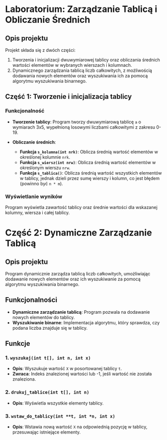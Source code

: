 # Laboratorium: Zarządzanie Tablicą i Obliczanie Średnich

## Opis projektu

Projekt składa się z dwóch części: 
1. Tworzenia i inicjalizacji dwuwymiarowej tablicy oraz obliczania średnich wartości elementów w wybranych wierszach i kolumnach.
2. Dynamicznego zarządzania tablicą liczb całkowitych, z możliwością dodawania nowych elementów oraz wyszukiwania ich za pomocą algorytmu wyszukiwania binarnego.

## Część 1: Tworzenie i inicjalizacja tablicy

### Funkcjonalność

- **Tworzenie tablicy**: Program tworzy dwuwymiarową tablicę `a` o wymiarach 3x5, wypełnioną losowymi liczbami całkowitymi z zakresu 0-19.
  
- **Obliczanie średnich**:
  - **Funkcja `s_kolumna(int nrk)`**: Oblicza średnią wartość elementów w określonej kolumnie `nrk`.
  - **Funkcja `s_wiersz(int nrw)`**: Oblicza średnią wartość elementów w określonym wierszu `nrw`.
  - **Funkcja `s_tablica()`**: Oblicza średnią wartość wszystkich elementów w tablicy, jednak dzieli przez sumę wierszy i kolumn, co jest błędem (powinno być `n * m`).

### Wyświetlanie wyników

Program wyświetla zawartość tablicy oraz średnie wartości dla wskazanej kolumny, wiersza i całej tablicy.

# Część 2: Dynamiczne Zarządzanie Tablicą

## Opis projektu

Program dynamicznie zarządza tablicą liczb całkowitych, umożliwiając dodawanie nowych elementów oraz ich wyszukiwanie za pomocą algorytmu wyszukiwania binarnego.

## Funkcjonalności

- **Dynamiczne zarządzanie tablicą**: Program pozwala na dodawanie nowych elementów do tablicy.
- **Wyszukiwanie binarne**: Implementacja algorytmu, który sprawdza, czy podana liczba znajduje się w tablicy.

## Funkcje

### 1. `wyszukaj(int t[], int n, int x)`

- **Opis**: Wyszukuje wartość `X` w posortowanej tablicy `t`.
- **Zwraca**: Indeks znalezionej wartości lub -1, jeśli wartość nie została znaleziona.

### 2. `drukuj_tablice(int t[], int n)`

- **Opis**: Wyświetla wszystkie elementy tablicy.

### 3. `wstaw_do_tablicy(int **t, int *n, int x)`

- **Opis**: Wstawia nową wartość `X` na odpowiednią pozycję w tablicy, przesuwając istniejące elementy.
